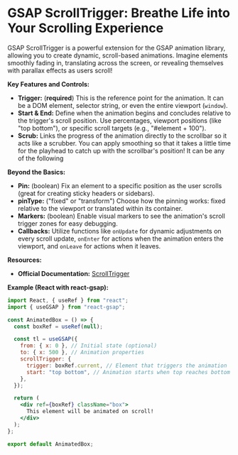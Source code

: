 # GSAP ScrollTrigger: Breathe Life into Your Scrolling Experience

GSAP ScrollTrigger is a powerful extension for the GSAP animation library, allowing you to create dynamic, scroll-based animations. Imagine elements smoothly fading in, translating across the screen, or revealing themselves with parallax effects as users scroll!

**Key Features and Controls:**

- **Trigger:** (**required**) This is the reference point for the animation. It can be a DOM element, selector string, or even the entire viewport (`window`).
- **Start & End:** Define when the animation begins and concludes relative to the trigger's scroll position. Use percentages, viewport positions (like "top bottom"), or specific scroll targets (e.g., "#element + 100").
- **Scrub:** Links the progress of the animation directly to the scrollbar so it acts like a scrubber. You can apply smoothing so that it takes a little time for the playhead to catch up with the scrollbar's position! It can be any of the following

**Beyond the Basics:**

- **Pin:** (boolean) Fix an element to a specific position as the user scrolls (great for creating sticky headers or sidebars).
- **pinType:** ("fixed" or "transform") Choose how the pinning works: fixed relative to the viewport or translated within its container.
- **Markers:** (boolean) Enable visual markers to see the animation's scroll trigger zones for easy debugging.
- **Callbacks:** Utilize functions like `onUpdate` for dynamic adjustments on every scroll update, `onEnter` for actions when the animation enters the viewport, and `onLeave` for actions when it leaves.

**Resources:**

- **Official Documentation:** [ScrollTrigger](https://gsap.com/docs/v3/Plugins/ScrollTrigger/)

**Example (React with react-gsap):**

```jsx
import React, { useRef } from "react";
import { useGSAP } from "react-gsap";

const AnimatedBox = () => {
  const boxRef = useRef(null);

  const tl = useGSAP({
    from: { x: 0 }, // Initial state (optional)
    to: { x: 500 }, // Animation properties
    scrollTrigger: {
      trigger: boxRef.current, // Element that triggers the animation
      start: "top bottom", // Animation starts when top reaches bottom of viewport
    },
  });

  return (
    <div ref={boxRef} className="box">
      This element will be animated on scroll!
    </div>
  );
};

export default AnimatedBox;
```

